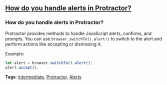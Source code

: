 ## [How do you handle alerts in Protractor?](#how-to-handle-alerts-in-protractor)

### How do you handle alerts in Protractor?

Protractor provides methods to handle JavaScript alerts, confirms, and prompts. You can use `browser.switchTo().alert()` to switch to the alert and perform actions like accepting or dismissing it.

Example:

```javascript
let alert = browser.switchTo().alert();
alert.accept();
```

**Tags**: [intermediate](./level/intermediate), [Protractor](./theme/protractor), [Alerts](./theme/alerts)


